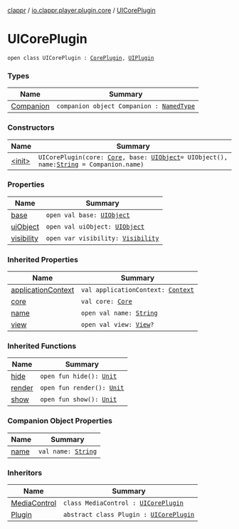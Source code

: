 [clappr](../../index.md) / [io.clappr.player.plugin.core](../index.md) / [UICorePlugin](./index.md)

# UICorePlugin

`open class UICorePlugin : `[`CorePlugin`](../-core-plugin/index.md)`, `[`UIPlugin`](../../io.clappr.player.plugin/-u-i-plugin/index.md)

### Types

| Name | Summary |
|---|---|
| [Companion](-companion/index.md) | `companion object Companion : `[`NamedType`](../../io.clappr.player.base/-named-type/index.md) |

### Constructors

| Name | Summary |
|---|---|
| [&lt;init&gt;](-init-.md) | `UICorePlugin(core: `[`Core`](../../io.clappr.player.components/-core/index.md)`, base: `[`UIObject`](../../io.clappr.player.base/-u-i-object/index.md)` = UIObject(), name: `[`String`](https://kotlinlang.org/api/latest/jvm/stdlib/kotlin/-string/index.html)` = Companion.name)` |

### Properties

| Name | Summary |
|---|---|
| [base](base.md) | `open val base: `[`UIObject`](../../io.clappr.player.base/-u-i-object/index.md) |
| [uiObject](ui-object.md) | `open val uiObject: `[`UIObject`](../../io.clappr.player.base/-u-i-object/index.md) |
| [visibility](visibility.md) | `open var visibility: `[`Visibility`](../../io.clappr.player.plugin/-u-i-plugin/-visibility/index.md) |

### Inherited Properties

| Name | Summary |
|---|---|
| [applicationContext](../-core-plugin/application-context.md) | `val applicationContext: `[`Context`](https://developer.android.com/reference/android/content/Context.html) |
| [core](../-core-plugin/core.md) | `val core: `[`Core`](../../io.clappr.player.components/-core/index.md) |
| [name](../-core-plugin/name.md) | `open val name: `[`String`](https://kotlinlang.org/api/latest/jvm/stdlib/kotlin/-string/index.html) |
| [view](../../io.clappr.player.plugin/-u-i-plugin/view.md) | `open val view: `[`View`](https://developer.android.com/reference/android/view/View.html)`?` |

### Inherited Functions

| Name | Summary |
|---|---|
| [hide](../../io.clappr.player.plugin/-u-i-plugin/hide.md) | `open fun hide(): `[`Unit`](https://kotlinlang.org/api/latest/jvm/stdlib/kotlin/-unit/index.html) |
| [render](../../io.clappr.player.plugin/-u-i-plugin/render.md) | `open fun render(): `[`Unit`](https://kotlinlang.org/api/latest/jvm/stdlib/kotlin/-unit/index.html) |
| [show](../../io.clappr.player.plugin/-u-i-plugin/show.md) | `open fun show(): `[`Unit`](https://kotlinlang.org/api/latest/jvm/stdlib/kotlin/-unit/index.html) |

### Companion Object Properties

| Name | Summary |
|---|---|
| [name](name.md) | `val name: `[`String`](https://kotlinlang.org/api/latest/jvm/stdlib/kotlin/-string/index.html) |

### Inheritors

| Name | Summary |
|---|---|
| [MediaControl](../../io.clappr.player.plugin.control/-media-control/index.md) | `class MediaControl : `[`UICorePlugin`](./index.md) |
| [Plugin](../../io.clappr.player.plugin.control/-media-control/-plugin/index.md) | `abstract class Plugin : `[`UICorePlugin`](./index.md) |
